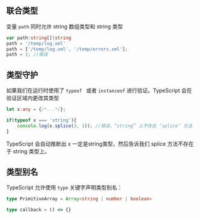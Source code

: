 ## 联合类型

变量 `path` 同时允许 string 数组类型和 string 类型

```ts
var path:string[]|string
path = '/temp/log.xml'
path = ['/temp/log.xml', '/temp/errors.xml'];
path = 1; //错误
```

## 类型守护

如果我们在运行时使用了 `typeof ` 或者 `instanceof` 进行验证。TypeScript 会在验证区域内更改其类型

```ts
let x:any = {/*...*/};

if(typeof x === 'string'){
	console.log(x.splice(3, 1)); //错误，“string” 上不存在 ‘splice’ 方法
}
```

TypeScript 会自动推断出 x 一定是string类型，然后告诉我们 splice 方法不存在于 string 类型上。

## 类型别名

TypeScript 允许使用 `type` 关键字声明类型别名：

```ts
type PrimitiveArray = Array<string | number | boolean>

type callback = () => {}
```